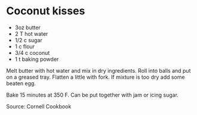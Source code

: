 # Coconut kisses

* 3oz butter
* 2 T hot water
* 1/2 c sugar
* 1 c flour
* 3/4 c coconut
* 1 t baking powder

Melt butter with hot water and mix in dry ingredients.  Roll into balls and put on a greased tray.  Flatten a little with fork.  If mixture is too dry add some beaten egg.

Bake 15 minutes at 350 F.  Can be put together with jam or icing sugar.

Source: Cornell Cookbook

